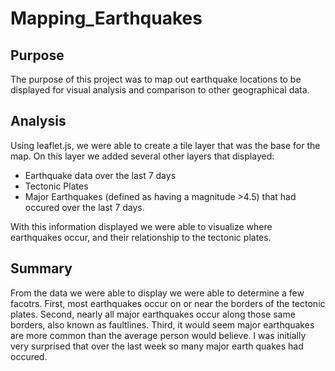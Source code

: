 # Mapping_Earthquakes

## Purpose

The purpose of this project was to map out earthquake locations to be displayed for visual analysis and comparison to other geographical data.

## Analysis

Using leaflet.js, we were able to create a tile layer that was the base for the map. On this layer we added several other layers that displayed:

- Earthquake data over the last 7 days
- Tectonic Plates
- Major Earthquakes (defined as having a magnitude >4.5) that had occured over the last 7 days.

With this information displayed we were able to visualize where earthquakes occur, and their relationship to the tectonic plates.

## Summary

From the data we were able to display we were able to determine a few facotrs. First, most earthquakes occur on or near the borders of the tectonic plates. Second, nearly all major earthquakes occur along those same borders, also known as faultlines. Third, it would seem major earthquakes are more common than the average person would believe. I was initially very surprised that over the last week so many major earth quakes had occured.